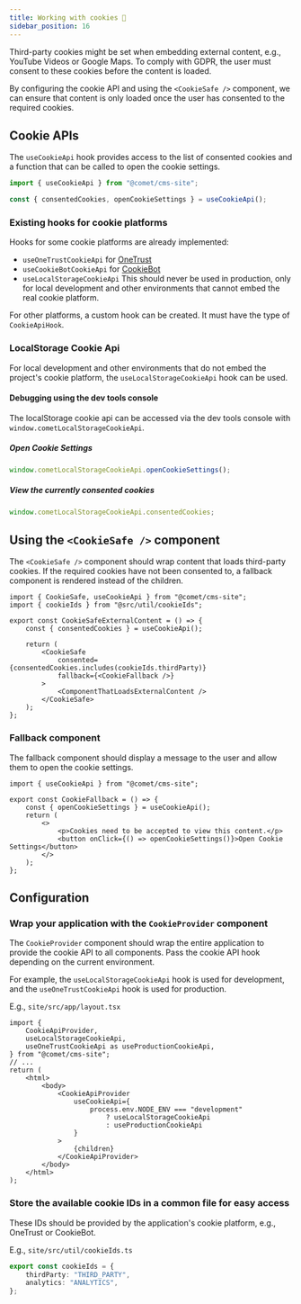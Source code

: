 ```yaml
---
title: Working with cookies 🍪
sidebar_position: 16
---
```


Third-party cookies might be set when embedding external content, e.g., YouTube Videos or Google Maps.
To comply with GDPR, the user must consent to these cookies before the content is loaded.

By configuring the cookie API and using the `<CookieSafe />` component, we can ensure that content is only loaded once the user has consented to the required cookies.

## Cookie APIs

The `useCookieApi` hook provides access to the list of consented cookies and a function that can be called to open the cookie settings.

```ts
import { useCookieApi } from "@comet/cms-site";

const { consentedCookies, openCookieSettings } = useCookieApi();
```

### Existing hooks for cookie platforms

Hooks for some cookie platforms are already implemented:

-   `useOneTrustCookieApi` for [OneTrust](https://www.onetrust.com/)
-   `useCookieBotCookieApi` for [CookieBot](https://www.cookiebot.com/)
-   `useLocalStorageCookieApi` This should never be used in production, only for local development and other environments that cannot embed the real cookie platform.

For other platforms, a custom hook can be created. It must have the type of `CookieApiHook`.

### LocalStorage Cookie Api

For local development and other environments that do not embed the project's cookie platform, the `useLocalStorageCookieApi` hook can be used.

#### Debugging using the dev tools console

The localStorage cookie api can be accessed via the dev tools console with `window.cometLocalStorageCookieApi`.

##### Open Cookie Settings

```js
window.cometLocalStorageCookieApi.openCookieSettings();
```

##### View the currently consented cookies

```js
window.cometLocalStorageCookieApi.consentedCookies;
```

## Using the `<CookieSafe />` component

The `<CookieSafe />` component should wrap content that loads third-party cookies.
If the required cookies have not been consented to, a fallback component is rendered instead of the children.

```tsx
import { CookieSafe, useCookieApi } from "@comet/cms-site";
import { cookieIds } from "@src/util/cookieIds";

export const CookieSafeExternalContent = () => {
    const { consentedCookies } = useCookieApi();

    return (
        <CookieSafe
            consented={consentedCookies.includes(cookieIds.thirdParty)}
            fallback={<CookieFallback />}
        >
            <ComponentThatLoadsExternalContent />
        </CookieSafe>
    );
};
```

### Fallback component

The fallback component should display a message to the user and allow them to open the cookie settings.

```tsx
import { useCookieApi } from "@comet/cms-site";

export const CookieFallback = () => {
    const { openCookieSettings } = useCookieApi();
    return (
        <>
            <p>Cookies need to be accepted to view this content.</p>
            <button onClick={() => openCookieSettings()}>Open Cookie Settings</button>
        </>
    );
};
```

## Configuration

### Wrap your application with the `CookieProvider` component

The `CookieProvider` component should wrap the entire application to provide the cookie API to all components.
Pass the cookie API hook depending on the current environment.

For example, the `useLocalStorageCookieApi` hook is used for development, and the `useOneTrustCookieApi` hook is used for production.

E.g., `site/src/app/layout.tsx`

```tsx
import {
    CookieApiProvider,
    useLocalStorageCookieApi,
    useOneTrustCookieApi as useProductionCookieApi,
} from "@comet/cms-site";
// ...
return (
    <html>
        <body>
            <CookieApiProvider
                useCookieApi={
                    process.env.NODE_ENV === "development"
                        ? useLocalStorageCookieApi
                        : useProductionCookieApi
                }
            >
                {children}
            </CookieApiProvider>
        </body>
    </html>
);
```

### Store the available cookie IDs in a common file for easy access

These IDs should be provided by the application's cookie platform, e.g., OneTrust or CookieBot.

E.g., `site/src/util/cookieIds.ts`

```ts
export const cookieIds = {
    thirdParty: "THIRD_PARTY",
    analytics: "ANALYTICS",
};
```
